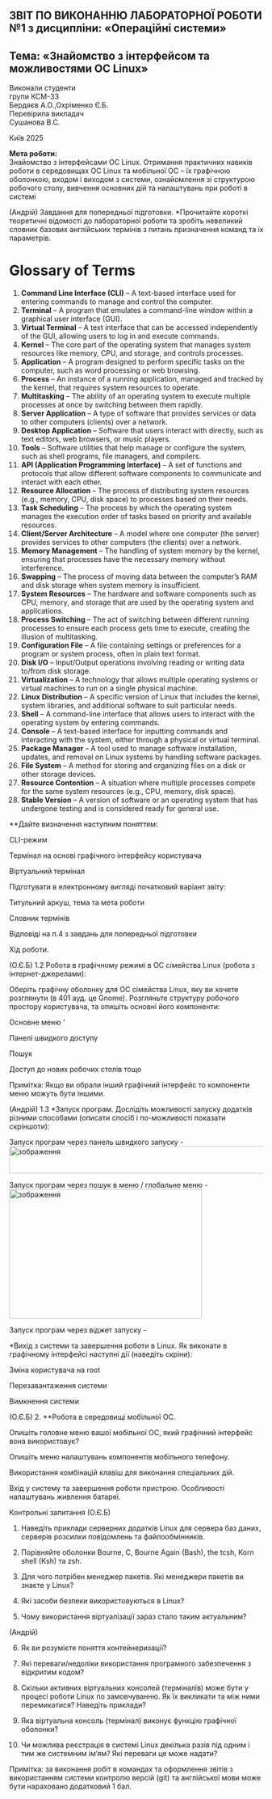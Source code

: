 
**ЗВІТ ПО ВИКОНАННЮ ЛАБОРАТОРНОЇ РОБОТИ №1 з дисципліни: «Операційні системи»**
---
<h2>Тема: «Знайомство з інтерфейсом та можливостями ОС Linux»</h2>

Виконали студенти   
групи КСМ-33     
Бердяєв А.О.,Охріменко Є.Б.   
Перевірила викладач  
Сушанова В.С. 

Київ 2025

**Мета роботи:**   
Знайомство з інтерфейсами ОС Linux.
Отримання практичних навиків роботи в середовищах ОС Linux та мобільної ОС – їх графічною оболонкою, входом і виходом з системи, ознайомлення зі структурою робочого столу, вивчення основних дій та налаштувань при роботі в системі

(Андрій)
Завдання для попередньої підготовки.
*Прочитайте короткі теоретичні відомості до лабораторної роботи та зробіть невеликий словник базових англійських термінів з питань призначення команд та їх параметрів.  
  # Glossary of Terms
1. **Command Line Interface (CLI)** – A text-based interface used for entering commands to manage and control the computer.
2. **Terminal** – A program that emulates a command-line window within a graphical user interface (GUI).
3. **Virtual Terminal** – A text interface that can be accessed independently of the GUI, allowing users to log in and execute commands.
4. **Kernel** – The core part of the operating system that manages system resources like memory, CPU, and storage, and controls processes.
5. **Application** – A program designed to perform specific tasks on the computer, such as word processing or web browsing.
6. **Process** – An instance of a running application, managed and tracked by the kernel, that requires system resources to operate.
7. **Multitasking** – The ability of an operating system to execute multiple processes at once by switching between them rapidly.
8. **Server Application** – A type of software that provides services or data to other computers (clients) over a network.
9. **Desktop Application** – Software that users interact with directly, such as text editors, web browsers, or music players.
10. **Tools** – Software utilities that help manage or configure the system, such as shell programs, file managers, and compilers.
11. **API (Application Programming Interface)** – A set of functions and protocols that allow different software components to communicate and interact with each other.
12. **Resource Allocation** – The process of distributing system resources (e.g., memory, CPU, disk space) to processes based on their needs.
13. **Task Scheduling** – The process by which the operating system manages the execution order of tasks based on priority and available resources.
14. **Client/Server Architecture** – A model where one computer (the server) provides services to other computers (the clients) over a network.
15. **Memory Management** – The handling of system memory by the kernel, ensuring that processes have the necessary memory without interference.
16. **Swapping** – The process of moving data between the computer’s RAM and disk storage when system memory is insufficient.
17. **System Resources** – The hardware and software components such as CPU, memory, and storage that are used by the operating system and applications.
18. **Process Switching** – The act of switching between different running processes to ensure each process gets time to execute, creating the illusion of multitasking.
19. **Configuration File** – A file containing settings or preferences for a program or system process, often in plain text format.
20. **Disk I/O** – Input/Output operations involving reading or writing data to/from disk storage.
21. **Virtualization** – A technology that allows multiple operating systems or virtual machines to run on a single physical machine.
22. **Linux Distribution** – A specific version of Linux that includes the kernel, system libraries, and additional software to suit particular needs.
23. **Shell** – A command-line interface that allows users to interact with the operating system by entering commands.
24. **Console** – A text-based interface for inputting commands and interacting with the system, either through a physical or virtual terminal.
25. **Package Manager** – A tool used to manage software installation, updates, and removal on Linux systems by handling software packages.
26. **File System** – A method for storing and organizing files on a disk or other storage devices.
27. **Resource Contention** – A situation where multiple processes compete for the same system resources (e.g., CPU, memory, disk space).
28. **Stable Version** – A version of software or an operating system that has undergone testing and is considered ready for general use.

**Дайте визначення наступним поняттям:

CLI-режим

Термінал на основі графічного інтерфейсу користувача 

Віртуальний термінал

Підготувати в електронному вигляді початковий варіант звіту:

Титульний аркуш, тема та мета роботи

Словник термінів

Відповіді на п.4 з завдань для попередньої підготовки

Хід роботи.

(О.Є.Б)
1.2 Робота в графічному режимі в ОС сімейства Linux (робота з інтернет-джерелами):

Оберіть графічну оболонку для ОС сімейства Linux, яку  ви хочете розглянути (в 401 ауд. це Gnome). Розгляньте структуру робочого простору користувача, та опишіть основні його компоненти:

Основне меню  '

Панелі швидкого доступу  

Пошук   

Доступ до нових робочих столів тощо  

Примітка: Якщо ви обрали інший графічний інтерфейс то компоненти меню можуть бути іншими.  

(Андрій)
1.3 *Запуск програм. Дослідіть можливості запуску додатків різними способами (описати спосіб і по-можливості показати скріншоти):

Запуск програм через панель швидкого запуску - 
<img width="559" height="54" alt="зображення" src="https://github.com/user-attachments/assets/508c190b-e4e9-433d-8e82-6b4e82808c8e" />

Запуск програм через пошук в меню / глобальне меню - 
<img width="382" height="256" alt="зображення" src="https://github.com/user-attachments/assets/50bad7c9-9e25-4c49-a0a4-0a3a135bd49d" />


Запуск програм через віджет запуску - 

*Вихід з системи та завершення роботи в Linux. Як виконати в графічному інтерфейсі наступні дії (наведіть скріни):

Зміна користувача на root 

Перезавантаження системи

Вимкнення системи

(О.Є.Б)
2. **Робота в середовищі мобільної ОС. 

Опишіть головне меню вашої мобільної ОС, який графічний інтерфейс вона використовує?

Опишіть меню налаштувань компонентів мобільного телефону.

Використання комбінацій клавіш для виконання спеціальних дій.

Вхід у систему та завершення роботи пристрою. Особливості налаштувань живлення батареї.

Контрольні запитання
(О.Є.Б)
1. Наведіть приклади серверних додатків Linux для сервера баз даних, серверів розсилки повідомлень та файлообмінників.

2. Порівняйте оболонки Bourne, C, Bourne Again (Bash), the tcsh, Korn shell (Ksh) та zsh.

3. Для чого потрібен менеджер пакетів. Які менеджери пакетів ви знаєте у Linux?  

4. Які засоби безпеки використовуються в Linux? 

5. Чому використання віртуалізації зараз стало таким актуальним?

(Андрій)

6. Як ви розумієте поняття контейнеризації?

7. Які переваги/недоліки використання програмного забезпечення з відкритим кодом? 

8. Скільки активних віртуальних консолей (терміналів) може бути у процесі роботи Linux по замовчуванню. Як їх викликати та між ними перемикатися? Наведіть приклади?

9. Яка віртуальна консоль (термінал) виконує функцію графічної оболонки?

10. Чи можлива реєстрація в системі Linux декілька разів під одним і тим же системним ім’ям? Які переваги це може надати?



Примітка: за виконання робіт в командах та оформлення звітів з використанням системи контролю версій (git) та англійської мови може бути нараховано додатковий 1 бал.

